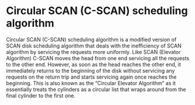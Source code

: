 # Circular SCAN (C-SCAN) scheduling algorithm 
Circular SCAN (C-SCAN) scheduling algorithm is a modified version of SCAN disk scheduling algorithm that deals with the inefficiency of SCAN algorithm by servicing the requests more uniformly. Like SCAN (Elevator Algorithm) C-SCAN moves the head from one end servicing all the requests to the other end. However, as soon as the head reaches the other end, it immediately returns to the beginning of the disk without servicing any requests on the return trip and starts servicing again once reaches the beginning. This is also known as the “Circular Elevator Algorithm” as it essentially treats the cylinders as a circular list that wraps around from the final cylinder to the first one.